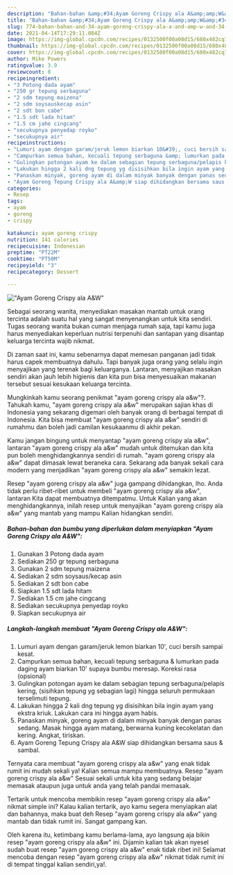 ```yaml
---
description: "Bahan-bahan &amp;#34;Ayam Goreng Crispy ala A&amp;amp;W&amp;#34; yang lezat dan Mudah Dibuat"
title: "Bahan-bahan &amp;#34;Ayam Goreng Crispy ala A&amp;amp;W&amp;#34; yang lezat dan Mudah Dibuat"
slug: 774-bahan-bahan-and-34-ayam-goreng-crispy-ala-a-and-amp-w-and-34-yang-lezat-dan-mudah-dibuat
date: 2021-04-14T17:29:11.084Z
image: https://img-global.cpcdn.com/recipes/0132500f00a08d15/680x482cq70/ayam-goreng-crispy-ala-aw-foto-resep-utama.jpg
thumbnail: https://img-global.cpcdn.com/recipes/0132500f00a08d15/680x482cq70/ayam-goreng-crispy-ala-aw-foto-resep-utama.jpg
cover: https://img-global.cpcdn.com/recipes/0132500f00a08d15/680x482cq70/ayam-goreng-crispy-ala-aw-foto-resep-utama.jpg
author: Mike Powers
ratingvalue: 3.9
reviewcount: 8
recipeingredient:
- "3 Potong dada ayam"
- "250 gr tepung serbaguna"
- "2 sdm tepung maizena"
- "2 sdm soysauskecap asin"
- "2 sdt bon cabe"
- "1.5 sdt lada hitam"
- "1.5 cm jahe cingcang"
- "secukupnya penyedap royko"
- "secukupnya air"
recipeinstructions:
- "Lumuri ayam dengan garam/jeruk lemon biarkan 10&#39;, cuci bersih sampai kesat."
- "Campurkan semua bahan, kecuali tepung serbaguna &amp; lumurkan pada daging ayam biarkan 10&#39; supaya bumbu meresap. Koreksi rasa (opsional)"
- "Gulingkan potongan ayam ke dalam sebagian tepung serbaguna/pelapis kering, (sisihkan tepung yg sebagian lagi) hingga seluruh permukaan terselimuti tepung."
- "Lakukan hingga 2 kali dng tepung yg disisihkan bila ingin ayam yang ekstra kriuk. Lakukan cara ini hingga ayam habis."
- "Panaskan minyak, goreng ayam di dalam minyak banyak dengan panas sedang. Masak hingga ayam matang, berwarna kuning kecokelatan dan kering. Angkat, tiriskan."
- "Ayam Goreng Tepung Crispy ala A&amp;W siap dihidangkan bersama saus &amp; sambal."
categories:
- Resep
tags:
- ayam
- goreng
- crispy

katakunci: ayam goreng crispy 
nutrition: 141 calories
recipecuisine: Indonesian
preptime: "PT22M"
cooktime: "PT50M"
recipeyield: "3"
recipecategory: Dessert

---
```



![&#34;Ayam Goreng Crispy ala A&amp;W&#34;](https://img-global.cpcdn.com/recipes/0132500f00a08d15/680x482cq70/ayam-goreng-crispy-ala-aw-foto-resep-utama.jpg)

Sebagai seorang wanita, menyediakan masakan mantab untuk orang tercinta adalah suatu hal yang sangat menyenangkan untuk kita sendiri. Tugas seorang  wanita bukan cuman menjaga rumah saja, tapi kamu juga harus menyediakan keperluan nutrisi terpenuhi dan santapan yang disantap keluarga tercinta wajib nikmat.

Di zaman  saat ini, kamu sebenarnya dapat memesan panganan jadi tidak harus capek membuatnya dahulu. Tapi banyak juga orang yang selalu ingin menyajikan yang terenak bagi keluarganya. Lantaran, menyajikan masakan sendiri akan jauh lebih higienis dan kita pun bisa menyesuaikan makanan tersebut sesuai kesukaan keluarga tercinta. 



Mungkinkah kamu seorang penikmat &#34;ayam goreng crispy ala a&amp;w&#34;?. Tahukah kamu, &#34;ayam goreng crispy ala a&amp;w&#34; merupakan sajian khas di Indonesia yang sekarang digemari oleh banyak orang di berbagai tempat di Indonesia. Kita bisa membuat &#34;ayam goreng crispy ala a&amp;w&#34; sendiri di rumahmu dan boleh jadi camilan kesukaanmu di akhir pekan.

Kamu jangan bingung untuk menyantap &#34;ayam goreng crispy ala a&amp;w&#34;, lantaran &#34;ayam goreng crispy ala a&amp;w&#34; mudah untuk ditemukan dan kita pun boleh menghidangkannya sendiri di rumah. &#34;ayam goreng crispy ala a&amp;w&#34; dapat dimasak lewat beraneka cara. Sekarang ada banyak sekali cara modern yang menjadikan &#34;ayam goreng crispy ala a&amp;w&#34; semakin lezat.

Resep &#34;ayam goreng crispy ala a&amp;w&#34; juga gampang dihidangkan, lho. Anda tidak perlu ribet-ribet untuk membeli &#34;ayam goreng crispy ala a&amp;w&#34;, lantaran Kita dapat membuatnya ditempatmu. Untuk Kalian yang akan menghidangkannya, inilah resep untuk menyajikan &#34;ayam goreng crispy ala a&amp;w&#34; yang mantab yang mampu Kalian hidangkan sendiri.

<!--inarticleads1-->

##### Bahan-bahan dan bumbu yang diperlukan dalam menyiapkan &#34;Ayam Goreng Crispy ala A&amp;W&#34;:

1. Gunakan 3 Potong dada ayam
1. Sediakan 250 gr tepung serbaguna
1. Gunakan 2 sdm tepung maizena
1. Sediakan 2 sdm soysaus/kecap asin
1. Sediakan 2 sdt bon cabe
1. Siapkan 1.5 sdt lada hitam
1. Sediakan 1.5 cm jahe cingcang
1. Sediakan secukupnya penyedap royko
1. Siapkan secukupnya air




<!--inarticleads2-->

##### Langkah-langkah membuat &#34;Ayam Goreng Crispy ala A&amp;W&#34;:

1. Lumuri ayam dengan garam/jeruk lemon biarkan 10&#39;, cuci bersih sampai kesat.
1. Campurkan semua bahan, kecuali tepung serbaguna &amp; lumurkan pada daging ayam biarkan 10&#39; supaya bumbu meresap. Koreksi rasa (opsional)
1. Gulingkan potongan ayam ke dalam sebagian tepung serbaguna/pelapis kering, (sisihkan tepung yg sebagian lagi) hingga seluruh permukaan terselimuti tepung.
1. Lakukan hingga 2 kali dng tepung yg disisihkan bila ingin ayam yang ekstra kriuk. Lakukan cara ini hingga ayam habis.
1. Panaskan minyak, goreng ayam di dalam minyak banyak dengan panas sedang. Masak hingga ayam matang, berwarna kuning kecokelatan dan kering. Angkat, tiriskan.
1. Ayam Goreng Tepung Crispy ala A&amp;W siap dihidangkan bersama saus &amp; sambal.




Ternyata cara membuat &#34;ayam goreng crispy ala a&amp;w&#34; yang enak tidak rumit ini mudah sekali ya! Kalian semua mampu membuatnya. Resep &#34;ayam goreng crispy ala a&amp;w&#34; Sesuai sekali untuk kita yang sedang belajar memasak ataupun juga untuk anda yang telah pandai memasak.

Tertarik untuk mencoba membikin resep &#34;ayam goreng crispy ala a&amp;w&#34; nikmat simple ini? Kalau kalian tertarik, ayo kamu segera menyiapkan alat dan bahannya, maka buat deh Resep &#34;ayam goreng crispy ala a&amp;w&#34; yang mantab dan tidak rumit ini. Sangat gampang kan. 

Oleh karena itu, ketimbang kamu berlama-lama, ayo langsung aja bikin resep &#34;ayam goreng crispy ala a&amp;w&#34; ini. Dijamin kalian tak akan nyesel sudah buat resep &#34;ayam goreng crispy ala a&amp;w&#34; enak tidak ribet ini! Selamat mencoba dengan resep &#34;ayam goreng crispy ala a&amp;w&#34; nikmat tidak rumit ini di tempat tinggal kalian sendiri,ya!.

